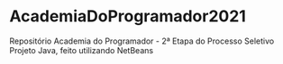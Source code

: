 # AcademiaDoProgramador2021
Repositório Academia do Programador - 2ª Etapa do Processo Seletivo 
Projeto Java, feito utilizando NetBeans
